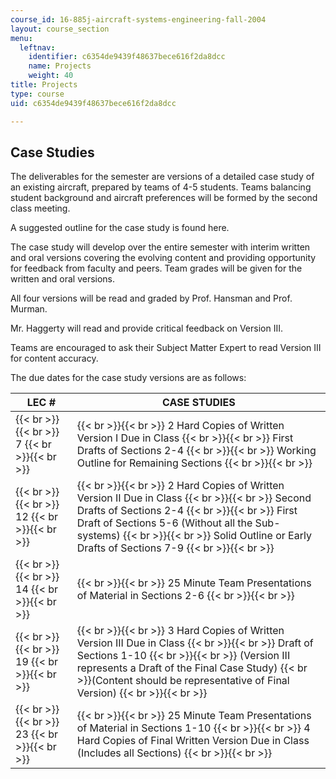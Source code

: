 ```yaml
---
course_id: 16-885j-aircraft-systems-engineering-fall-2004
layout: course_section
menu:
  leftnav:
    identifier: c6354de9439f48637bece616f2da8dcc
    name: Projects
    weight: 40
title: Projects
type: course
uid: c6354de9439f48637bece616f2da8dcc

---
```


Case Studies
------------

The deliverables for the semester are versions of a detailed case study of an existing aircraft, prepared by teams of 4-5 students. Teams balancing student background and aircraft preferences will be formed by the second class meeting.

A suggested outline for the case study is found here.

The case study will develop over the entire semester with interim written and oral versions covering the evolving content and providing opportunity for feedback from faculty and peers. Team grades will be given for the written and oral versions.

All four versions will be read and graded by Prof. Hansman and Prof. Murman.

Mr. Haggerty will read and provide critical feedback on Version III.

Teams are encouraged to ask their Subject Matter Expert to read Version III for content accuracy.

The due dates for the case study versions are as follows:

| LEC # | CASE STUDIES |
| --- | --- |
|  {{< br >}}{{< br >}} 7 {{< br >}}{{< br >}}  |  {{< br >}}{{< br >}} 2 Hard Copies of Written Version I Due in Class {{< br >}}{{< br >}} First Drafts of Sections 2-4 {{< br >}}{{< br >}} Working Outline for Remaining Sections {{< br >}}{{< br >}}  |
|  {{< br >}}{{< br >}} 12 {{< br >}}{{< br >}}  |  {{< br >}}{{< br >}} 2 Hard Copies of Written Version II Due in Class {{< br >}}{{< br >}} Second Drafts of Sections 2-4 {{< br >}}{{< br >}} First Draft of Sections 5-6 (Without all the Sub-systems) {{< br >}}{{< br >}} Solid Outline or Early Drafts of Sections 7-9 {{< br >}}{{< br >}}  |
|  {{< br >}}{{< br >}} 14 {{< br >}}{{< br >}}  |  {{< br >}}{{< br >}} 25 Minute Team Presentations of Material in Sections 2-6 {{< br >}}{{< br >}}  |
|  {{< br >}}{{< br >}} 19 {{< br >}}{{< br >}}  |  {{< br >}}{{< br >}} 3 Hard Copies of Written Version III Due in Class {{< br >}}{{< br >}} Draft of Sections 1-10 {{< br >}}{{< br >}} (Version III represents a Draft of the Final Case Study)  {{< br >}}(Content should be representative of Final Version) {{< br >}}{{< br >}}  |
|  {{< br >}}{{< br >}} 23 {{< br >}}{{< br >}}  |  {{< br >}}{{< br >}} 25 Minute Team Presentations of Material in Sections 1-10 {{< br >}}{{< br >}} 4 Hard Copies of Final Written Version Due in Class (Includes all Sections) {{< br >}}{{< br >}}
